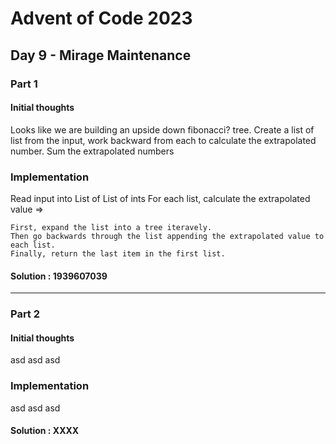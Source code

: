 ﻿# Advent of Code 2023
## Day 9 - Mirage Maintenance

### Part 1
#### Initial thoughts
Looks like we are building an upside down fibonacci? tree. Create a list of list from the input, work backward from each to calculate the extrapolated number.
Sum the extrapolated numbers

### Implementation
Read input into List of List of ints
For each list, calculate the extrapolated value =>

	First, expand the list into a tree iteravely.
	Then go backwards through the list appending the extrapolated value to each list.
	Finally, return the last item in the first list.

#### Solution : 1939607039
---
### Part 2
#### Initial thoughts
asd 
asd
asd

### Implementation
asd
asd
asd

#### Solution : XXXX
